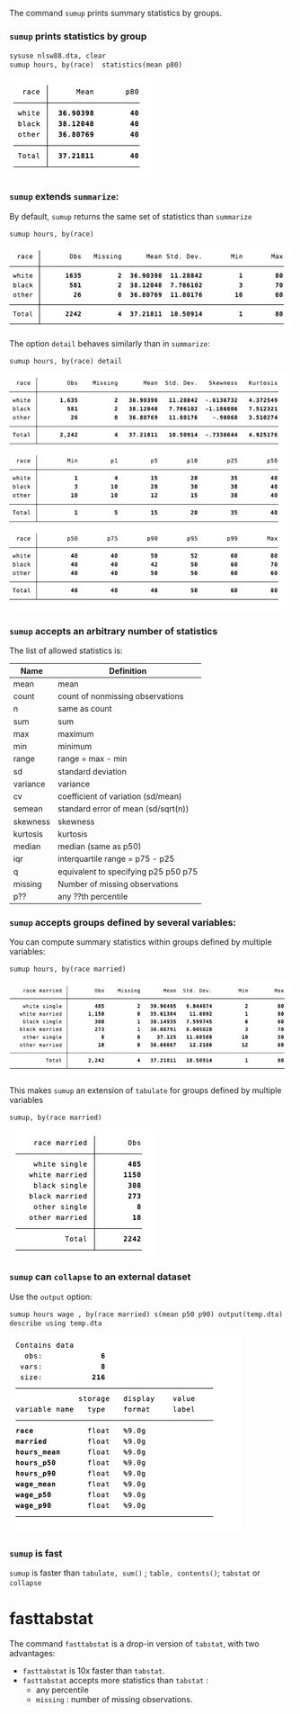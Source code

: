 
The command `sumup` prints summary statistics by groups. 




### `sumup` prints statistics by group

```
sysuse nlsw88.dta, clear
sumup hours, by(race)  statistics(mean p80)
```
![](img/sum6.jpg)


### `sumup` extends `summarize`:

By default, `sumup` returns the same set of statistics than `summarize` 

```
sumup hours, by(race) 
```
![](img/sum.jpg)

The option `detail` behaves similarly than in `summarize`:
```
sumup hours, by(race) detail
```
![](img/sum3.jpg)


### `sumup` accepts an arbitrary number of statistics

The list of allowed statistics is:

Name | Definition
---|---
mean          | mean
count         | count of nonmissing observations
n             | same as count
sum           | sum
max           | maximum
min           | minimum
range         | range = max - min
sd            | standard deviation
variance      | variance
cv            | coefficient of variation (sd/mean)
semean        | standard error of mean (sd/sqrt(n))
skewness      | skewness
kurtosis      | kurtosis
median        | median (same as p50)
iqr           | interquartile range = p75 - p25
q             | equivalent to specifying p25 p50 p75
missing	|	Number of missing observations
p??			|	any ??th percentile




### `sumup` accepts groups defined by several variables:

You can compute summary statistics within groups defined by multiple variables:

```
sumup hours, by(race married) 
```
![](img/sum7.jpg)


This makes `sumup` an extension of `tabulate` for groups defined by multiple variables
```
sumup, by(race married) 
```
![](img/sum4.jpg)




### `sumup` can `collapse` to an external dataset
Use the `output` option:
```
sumup hours wage , by(race married) s(mean p50 p90) output(temp.dta)
describe using temp.dta
```
![](img/sum5.jpg)

### `sumup` is fast
`sumup` is faster than `tabulate, sum()` ; `table, contents()`; `tabstat` or `collapse`


# fasttabstat

The command `fasttabstat` is a drop-in version of `tabstat`, with two advantages:
- `fasttabstat`  is 10x faster than `tabstat`.
- `fasttabstat` accepts more statistics than `tabstat` : 
	- any percentile 
	- `missing` : number of missing observations.

